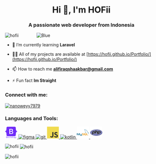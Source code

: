 
<h1 align="center">Hi 👋, I'm HOFii</h1>
<h3 align="center">A passionate web developer from Indonesia</h3>
<img align="right" alt="Blue" Width="400" src="https://i.pinimg.com/736x/dd/a9/9c/dda99c93795fdacf4cd72c44a70c207f.jpg">

<p align="left"> <img src="https://komarev.com/ghpvc/?username=hofii&label=Profile%20views&color=0e75b6&style=flat" alt="hofii" /> </p>

- 🌱 I’m currently learning **Laravel**

- 👨‍💻 All of my projects are available at [https://hofii.github.io/Portfolio/](https://hofii.github.io/Portfolio/)

- 📫 How to reach me **alifiraqshaakbar@gmail.com**

- ⚡ Fun fact **Im Straight**

<h3 align="left">Connect with me:</h3>
<p align="left">
<a href="https://twitter.com/nanoweyy7979" target="blank"><img align="center" src="https://raw.githubusercontent.com/rahuldkjain/github-profile-readme-generator/master/src/images/icons/Social/twitter.svg" alt="nanoweyy7979" height="30" width="40" /></a>
</p>

<h3 align="left">Languages and Tools:</h3>
<p align="left"> <a href="https://getbootstrap.com" target="_blank" rel="noreferrer"> <img src="https://raw.githubusercontent.com/devicons/devicon/master/icons/bootstrap/bootstrap-plain-wordmark.svg" alt="bootstrap" width="40" height="40"/> </a> <a href="https://www.figma.com/" target="_blank" rel="noreferrer"> <img src="https://www.vectorlogo.zone/logos/figma/figma-icon.svg" alt="figma" width="40" height="40"/> </a> <a href="https://git-scm.com/" target="_blank" rel="noreferrer"> <img src="https://www.vectorlogo.zone/logos/git-scm/git-scm-icon.svg" alt="git" width="40" height="40"/> </a> <a href="https://developer.mozilla.org/en-US/docs/Web/JavaScript" target="_blank" rel="noreferrer"> <img src="https://raw.githubusercontent.com/devicons/devicon/master/icons/javascript/javascript-original.svg" alt="javascript" width="40" height="40"/> </a> <a href="https://kotlinlang.org" target="_blank" rel="noreferrer"> <img src="https://www.vectorlogo.zone/logos/kotlinlang/kotlinlang-icon.svg" alt="kotlin" width="40" height="40"/> </a> <a href="https://www.mysql.com/" target="_blank" rel="noreferrer"> <img src="https://raw.githubusercontent.com/devicons/devicon/master/icons/mysql/mysql-original-wordmark.svg" alt="mysql" width="40" height="40"/> </a> <a href="https://www.php.net" target="_blank" rel="noreferrer"> <img src="https://raw.githubusercontent.com/devicons/devicon/master/icons/php/php-original.svg" alt="php" width="40" height="40"/> </a> </p>

<p><img align="left" src="https://github-readme-stats.vercel.app/api/top-langs?username=hofii&show_icons=true&locale=en&layout=compact" alt="hofii" /></p>

<p>&nbsp;<img align="center" src="https://github-readme-stats.vercel.app/api?username=hofii&show_icons=true&locale=en" alt="hofii" /></p>

<p><img align="center" src="https://github-readme-streak-stats.herokuapp.com/?user=hofii&" alt="hofii" /></p>

